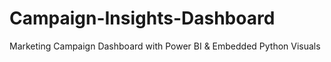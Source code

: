 # Campaign-Insights-Dashboard
Marketing Campaign Dashboard with Power BI &amp; Embedded Python Visuals
